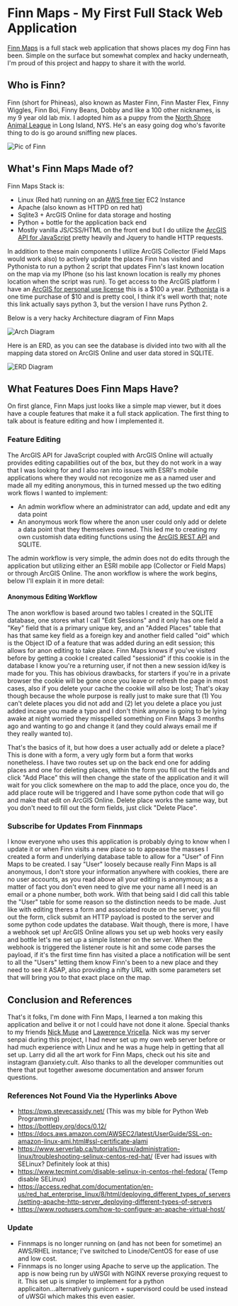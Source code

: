 # Finn Maps - My First Full Stack Web Application

[Finn Maps](https://finnmaps.org) is a full stack web application that shows places my dog Finn has been. Simple on the surface but somewhat complex and hacky underneath, I'm proud of this project and happy to share it with the world. 

## Who is Finn?

Finn (short for Phineas), also known as Master Finn, Finn Master Flex, Finny Wiggles, Finn Boi, Finny Beans, Dobby and like a 100 other nicknames, is my 9 year old lab mix. I adopted him as a puppy from the [North Shore Animal League](https://www.animalleague.org/) in Long Island, NYS. He's an easy going dog who's favorite thing to do is go around sniffing new places. 

![Pic of Finn](https://github.com/cvricella2/finnmaps/blob/main/images/finn%20couch.jpg)

## What's Finn Maps Made of? 

Finn Maps Stack is:

- Linux (Red hat) running on an [AWS free tier](https://aws.amazon.com/free/?all-free-tier.sort-by=item.additionalFields.SortRank&all-free-tier.sort-order=asc&awsf.Free%20Tier%20Types=*all&awsf.Free%20Tier%20Categories=*all) EC2 Instance
- Apache (also known as HTTPD on red hat)
- Sqlite3 + ArcGIS Online for data storage and hosting
- Python + bottle for the application back end
- Mostly vanilla JS/CSS/HTML on the front end but I do utilize the [ArcGIS API for JavaScript](https://developers.arcgis.com/javascript/latest/) pretty heavily and Jquery to handle HTTP requests. 

In addition to these main components I utilize ArcGIS Collector (Field Maps would work also) to actively update the places Finn has visited and Pythonista to run a python 2 script that updates Finn's last known location on the map via my IPhone (so his last known location is really my phones location when the script was run). To get access to the ArcGIS platform I have an [ArcGIS for personal use license](https://www.esri.com/en-us/arcgis/products/arcgis-for-personal-use/buy) this is a $100 a year. [Pythonista](http://omz-software.com/pythonista/) is a one time purchase of $10 and is pretty cool, I think it's well worth that; note this link actually says python 3, but the version I have runs Python 2.   

Below is a very hacky Architecture diagram of Finn Maps

![Arch Diagram](https://github.com/cvricella2/finnmaps/blob/main/images/Finn%20Maps%20Architecture.png)

Here is an ERD, as you can see the database is divided into two with all the mapping data stored on ArcGIS Online and user data stored in SQLITE.

![ERD Diagram](https://github.com/cvricella2/finnmaps/blob/main/images/Finn%20Maps%20ERD.png)

## What Features Does Finn Maps Have?

On first glance, Finn Maps just looks like a simple map viewer, but it does have a couple features that make it a full stack application. The first thing to talk about is feature editing and how I implemented it. 

### Feature Editing

The ArcGIS  API for JavaScript coupled with ArcGIS Online will actually provides editing capabilities out of the box, but they do not work in a way that I was looking for and I also ran into issues with ESRI's mobile applications where they would not recogonize me as a named user and made all my editing anonymous, this in turned messed up the two editing work flows I wanted to implement:

- An admin workflow where an administrator can add, update and edit any data point
- An anonymous work flow where the anon user could only add or delete a data point that they themselves owned. This led me to creating my own customish data editing functions using the [ArcGIS REST API](https://developers.arcgis.com/rest/) and SQLITE.

The admin workflow is very simple, the admin does not do edits through the application but utilizing either an ESRI mobile app (Collector or Field Maps) or through ArcGIS Online. The anon workflow is where the work begins, below I'll explain it in more detail:

#### Anonymous Editing Workflow

The anon workflow is based around two tables I created in the SQLITE database, one stores what I call "Edit Sessions" and it only has one field a "Key" field that is a primary unique key, and an "Added Places" table that has that same key field as a foreign key and another field called "oid" which is the Object ID of a feature that was added during an edit session; this allows for anon editing to take place. Finn Maps knows if you've visited before by getting a cookie I created called "sessionid" if this cookie is in the database I know you're a returning user, if not then a new session id/key is made for you. This has obivious drawbacks, for starters if you're in a private browser the cookie will be gone once you leave or refresh the page in most cases, also if you delete  your cache the cookie will also be lost; That's okay though because the whole purpose is really just to make sure that (1) You can't delete places you did not add and (2) let you delete a place you just added incase you made a typo and I don't think anyone is going to be lying awake at night worried they misspelled something on Finn Maps 3 months ago and wanting to go and change it (and they could always email me if they really wanted to). 

That's the basics of it, but how does a user actually add or delete a place? This is done with a form, a very ugly form but a form that works nonetheless. I have two routes set up on the back end one for adding places and one for deleting places, within the form you fill out the fields and click "Add Place" this will then change the state of the application and it will wait for you click somewhere on the map to add the place, once you do, the add place route will be triggered and I have some python code that will go and make that edit on ArcGIS Online. Delete place works the same way, but you don't need to fill out the form fields, just click "Delete Place".

### Subscribe for Updates From Finnmaps

I know everyone who uses this application is probably dying to know when I update it or when Finn visits a new place so to appease the masses I created a form and underlying database table to allow for a "User" of Finn Maps to be created. I say "User" loosely because really Finn Maps is all anonymous, I don't store your information anywhere with cookies, there are no user accounts, as you read above all your editing is anonymous; as a matter of fact you don't even need to give me your name all I need is an email or a phone number, both work. With that being said I did call this table the "User" table for some reason so the distinction needs to be made. Just like with editing theres a form and associated route on the server, you fill out the form, click submit an HTTP payload is posted to the server and some python code updates the database. Wait though, there is more, I have a webhook set up! ArcGIS Online allows you set up web hooks very easily and bottle let's me set up a simple listener on the server. When the webhook is triggered the listener route is hit and some code parses the payload, if it's the first time finn has visited a place a notification will be sent to all the "Users" letting them know Finn's been to a new place and they need to see it ASAP, also providing a nifty URL with some parameters set that will bring you to that exact place on the map.

## Conclusion and References

That's it folks, I'm done with Finn Maps, I learned a ton making this application and belive it or not I could have not done it alone. Special thanks to my friends [Nick Muse](https://nickmuse.com/) and [Lawerence Vricella](https://www.anxietycult.com/). Nick was my server senpai during this project, I had never set up my own web server before or had much experience with Linux and he was a huge help in getting that all set up. Larry did all the art work for Finn Maps, check out his site and instagram @anxiety.cult. Also thanks to all the developer communities out there that put together awesome documentation and answer forum questions. 

### References Not Found Via the Hyperlinks Above

- https://pwp.stevecassidy.net/ (This was my bible for Python Web Programming)
- https://bottlepy.org/docs/0.12/
- https://docs.aws.amazon.com/AWSEC2/latest/UserGuide/SSL-on-amazon-linux-ami.html#ssl-certificate-alami
- https://www.serverlab.ca/tutorials/linux/administration-linux/troubleshooting-selinux-centos-red-hat/ (Ever had issues with SELinux? Definitely look at this)
- https://www.tecmint.com/disable-selinux-in-centos-rhel-fedora/ (Temp disable SELinux)
- https://access.redhat.com/documentation/en-us/red_hat_enterprise_linux/8/html/deploying_different_types_of_servers/setting-apache-http-server_deploying-different-types-of-servers
- https://www.rootusers.com/how-to-configure-an-apache-virtual-host/

### Update

- Finnmaps is no longer running on (and has not been for sometime) an AWS/RHEL instance; I've switched to Linode/CentOS for ease of use and low cost. 
- Finnmaps is no longer using Apache to serve up the application. The app is now being run by uWSGI with NGINX reverse proxying request to it. This set up is simpler to implement for a python applicaiton...alternatively gunicorn + supervisord could be used instead of uWSGI which makes this even easier.
